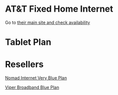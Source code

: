# AT&T Fixed Home Internet
Go to [their main site and check availability](https://www.att.com/internet/fixed-wireless/)

# Tablet Plan



# Resellers
[Nomad Internet Very Blue Plan](https://nomadinternet.com/pages/plans)

[Viper Broadband Blue Plan](https://www.viperbroadband.com/product/blue-plan/)